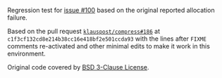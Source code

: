 Regression test for [issue
#100](https://github.com/mkirov/avo/issues/100) based on the original
reported allocation failure.

Based on the pull request
[`klauspost/compress#186`](https://github.com/klauspost/compress/pull/186) at
`c1f3cf132cd8e214b38cc16e418bf2e501ccda93` with the lines after `FIXME`
comments re-activated and other minimal edits to make it work in this
environment.

Original code covered by [BSD 3-Clause License](LICENSE).
